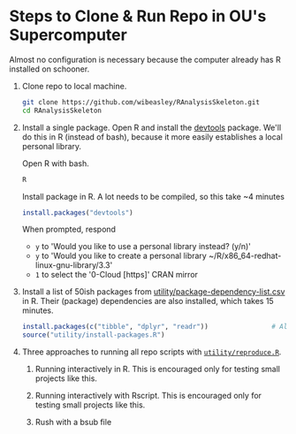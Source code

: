 Steps to Clone & Run Repo in OU's Supercomputer
========

Almost no configuration is necessary because the computer already has R installed on schooner. 

1. Clone repo to local machine.

    ```bash
    git clone https://github.com/wibeasley/RAnalysisSkeleton.git
    cd RAnalysisSkeleton
    ```

1. Install a single package.  Open R and install the [devtools](https://CRAN.R-project.org/package=devtools) package.  We'll do this in R (instead of bash), because it more easily establishes a local personal library.

    Open R with bash.
    ```bash
    R
    ```
    
    Install package in R.  A lot needs to be compiled, so this take ~4 minutes
    ```R
    install.packages("devtools")
    ```
    
    When prompted, respond
    * `y` to 'Would you like to use a personal library instead? (y/n)'
    * `y` to 'Would you like to create a personal library ~/R/x86_64-redhat-linux-gnu-library/3.3'
    * `1` to select the '0-Cloud [https]' CRAN mirror

1. Install a list of 50ish packages from [utility/package-dependency-list.csv](https://github.com/wibeasley/RAnalysisSkeleton/blob/master/utility/package-dependency-list.csv) in R.  Their (package) dependencies are also installed, which takes 15 minutes.
    
    ```R
    install.packages(c("tibble", "dplyr", "readr"))                # Although these are included in the list below, this approach avoids the need for the `unixODBC-devel` rpm package.
    source("utility/install-packages.R")
    ```
    
1. Three approaches to running all repo scripts with [`utility/reproduce.R`](https://github.com/wibeasley/RAnalysisSkeleton/blob/master/utility/reproduce.R).

    1. Running interactively in R.  This is encouraged only for testing small projects like this.
    
    1. Running interactively with Rscript.  This is encouraged only for testing small projects like this.
    
    1. Rush with a bsub file
